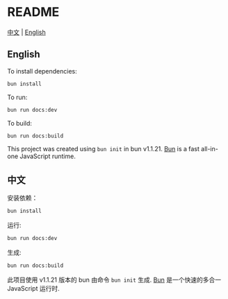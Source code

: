 # README

 [中文](#中文) | [English](#english)

## English
To install dependencies:

```bash
bun install
```

To run:

```bash
bun run docs:dev
```

To build:

```bash
bun run docs:build
```
This project was created using `bun init` in bun v1.1.21. [Bun](https://bun.sh) is a fast all-in-one JavaScript runtime.

## 中文
安装依赖：

```bash
bun install
```

运行:

```bash
bun run docs:dev
```

生成:

```bash
bun run docs:build
```
此项目使用 v1.1.21 版本的 bun 由命令 `bun init` 生成. [Bun](https://bun.sh) 是一个快速的多合一 JavaScript 运行时.

